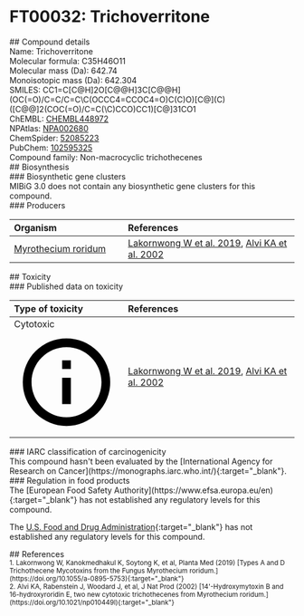
# FT00032: Trichoverritone
<div class="molecule_image" style="float:left">
<img data-smiles= CC1=C[C@H]2O[C@@H]3C[C@@H](OC(=O)/C=C/C=C\C(OCCC4=CCOC4=O)C(C)O)[C@](C)([C@@]2(COC(=O)/C=C(\C)CCO)CC1)[C@]31CO1 data-smiles-options="{ 'width': 350, 'height': 350 }" />
</div>
## Compound details
<div style="overflow:hidden">
Name: Trichoverritone<br>
Molecular formula: C35H46O11<br>
Molecular mass (Da): 642.74<br>
Monoisotopic mass (Da): 642.304<br>
<div class="break_all">
SMILES: CC1=C[C@H]2O[C@@H]3C[C@@H](OC(=O)/C=C/C=C\C(OCCC4=CCOC4=O)C(C)O)[C@](C)([C@@]2(COC(=O)/C=C(\C)CCO)CC1)[C@]31CO1<br>
</div>
        ChEMBL: <a href=https://www.ebi.ac.uk/chembl/compound_report_card/CHEMBL448972 target="_blank">CHEMBL448972</a><br>
        NPAtlas: <a href=https://www.npatlas.org/explore/compounds/NPA002680 target="_blank">NPA002680</a><br>
        ChemSpider: <a href=https://www.chemspider.com/Chemical-Structure.52085223.html target="_blank">52085223</a><br>
        PubChem: <a href=https://pubchem.ncbi.nlm.nih.gov/compound/102595325 target="_blank">102595325</a><br>
    Compound family: Non-macrocyclic trichothecenes<br>
</div>

<div markdown="block" class="section">
## Biosynthesis
<div markdown="block" class="subsection">
### Biosynthetic gene clusters
<div markdown="block" class="indented_block">
MIBiG 3.0 does not contain any biosynthetic gene clusters for this compound.
</div>
</div>

<div markdown="block" class="subsection">
### Producers
<table>
<thead>
<tr>
<th style="text-align: left;" role="columnheader" width="40%" data-sort-default>Organism</th>
<th style="text-align: left;" role="columnheader" width="60%">References</th>
</tr>
</thead>
        <tr>
        <td style="text-align: left;"><a href="https://www.ncbi.nlm.nih.gov/Taxonomy/Browser/wwwtax.cgi?mode=Info&id=1859971" target="_blank">Myrothecium roridum</a></td>
        <td style="text-align: left;"><a href="#REF00057">Lakornwong W et al. 2019</a>, <a href="#REF00462">Alvi KA et al. 2002</a></td>
        </tr>
</table>
</div>
</div>

<div markdown="block" class="section">
## Toxicity
<div markdown="block" class="subsection">
### Published data on toxicity
<table>
<thead>
<tr>
<th style="text-align: left;" role="columnheader" width="40%" data-sort-default>Type of toxicity</th>
<th style="text-align: left;" role="columnheader" width="60%">References</th>
</tr>
</thead>
<tbody>
<tr>
<td style="text-align: left;">Cytotoxic <span class="twemoji" title="Toxic to cells"><svg xmlns="http://www.w3.org/2000/svg" viewBox="0 0 24 24"><path d="M11 9h2V7h-2m1 13c-4.41 0-8-3.59-8-8s3.59-8 8-8 8 3.59 8 8-3.59 8-8 8m0-18A10 10 0 0 0 2 12a10 10 0 0 0 10 10 10 10 0 0 0 10-10A10 10 0 0 0 12 2m-1 15h2v-6h-2v6Z"></path></svg></span></td>
<td style="text-align: left;"><a href="#REF00057">Lakornwong W et al. 2019</a>, <a href="#REF00462">Alvi KA et al. 2002</a></td>
</tr>
</tbody>
</table>
</div>

<div markdown="block" class="subsection">
### IARC classification of carcinogenicity
<div markdown="block" class="indented_block">
This compound hasn't been evaluated by the [International Agency for Research on Cancer](https://monographs.iarc.who.int/){:target="_blank"}.<br>
</div>
</div>

<div markdown="block" class="subsection">
### Regulation in food products
<div markdown="block" class="indented_block">
The [European Food Safety Authority](https://www.efsa.europa.eu/en){:target="_blank"} has not established any regulatory levels for this compound. <br>

The [U.S. Food and Drug Administration](https://www.fda.gov/){:target="_blank"} has not established any regulatory levels for this compound. <br>

</div>
</div>

</div>

<div markdown="block" class="section">
## References
<div markdown="block" style="font-size: smaller;">
<span id=REF00057>
1. Lakornwong W, Kanokmedhakul K, Soytong K, et al, Planta Med (2019) [Types A and D Trichothecene Mycotoxins from the Fungus Myrothecium roridum.](https://doi.org/10.1055/a-0895-5753){:target="_blank"}<br>
</span>

<span id=REF00462>
2. Alvi KA, Rabenstein J, Woodard J, et al, J Nat Prod (2002) [14&#39;-Hydroxymytoxin B and 16-hydroxyroridin E, two new cytotoxic trichothecenes from Myrothecium roridum.](https://doi.org/10.1021/np010449l){:target="_blank"}<br>
</span>

</div>
</div>

<script type="text/javascript" src="https://unpkg.com/smiles-drawer@2.0.1/dist/smiles-drawer.min.js"></script>
<script>
    SmiDrawer.apply();
</script>